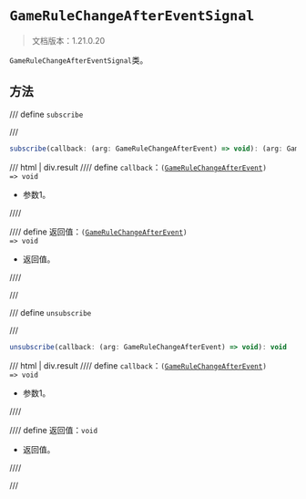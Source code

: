 # `GameRuleChangeAfterEventSignal`

> 文档版本：1.21.0.20

`GameRuleChangeAfterEventSignal`类。

## 方法

/// define
`subscribe`


///

```js
subscribe(callback: (arg: GameRuleChangeAfterEvent) => void): (arg: GameRuleChangeAfterEvent) => void
```

/// html | div.result
//// define
`callback`：<code>(<a href="../gamerulechangeafterevent/">GameRuleChangeAfterEvent</a>) =&gt; void</code>

- 参数1。


////

//// define
返回值：<code>(<a href="../gamerulechangeafterevent/">GameRuleChangeAfterEvent</a>) =&gt; void</code>

- 返回值。


////

///


/// define
`unsubscribe`


///

```js
unsubscribe(callback: (arg: GameRuleChangeAfterEvent) => void): void
```

/// html | div.result
//// define
`callback`：<code>(<a href="../gamerulechangeafterevent/">GameRuleChangeAfterEvent</a>) =&gt; void</code>

- 参数1。


////

//// define
返回值：`void`

- 返回值。


////

///


